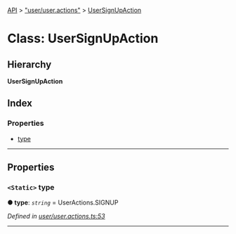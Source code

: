 [API](../README.md) > ["user/user.actions"](../modules/_user_user_actions_.md) > [UserSignUpAction](../classes/_user_user_actions_.usersignupaction.md)

# Class: UserSignUpAction

## Hierarchy

**UserSignUpAction**

## Index

### Properties

* [type](_user_user_actions_.usersignupaction.md#type)

---

## Properties

<a id="type"></a>

### `<Static>` type

**● type**: *`string`* =  UserActions.SIGNUP

*Defined in [user/user.actions.ts:53](https://github.com/authumn/authumn-angular/blob/93ce399/projects/authumn-angular/src/user/user.actions.ts#L53)*

___

